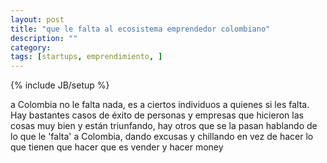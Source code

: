 ```yaml
---
layout: post
title: "que le falta al ecosistema emprendedor colombiano"
description: ""
category: 
tags: [startups, emprendimiento, ] 
---
```

{% include JB/setup %}


a Colombia no le falta nada, es a ciertos individuos a quienes si les falta. Hay bastantes casos de éxito de personas y empresas que hicieron las cosas muy bien y están triunfando, hay otros que se la pasan hablando de lo que le 'falta' a Colombia, dando excusas y chillando en vez de hacer lo que tienen que hacer que es vender y hacer money